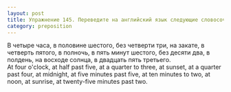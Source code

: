 ```yaml
---
layout: post
title: Упражнение 145. Переведите на английский язык следующие словосочетания.
category: preposition
---
```

<section class="question">
В четыре часа, в половине шестого, без четверти три, на закате, в четверть пятого, в полночь, в пять минут шестого, без десяти два, в полдень, на восходе солнца, в двадцать пять третьего.
</section>

<section class="answer">
At four o'clock, at half past five, at a quarter to three, at sunset, at a quarter past four, at midnight, at five minutes past five, at ten minutes to two, at noon, at sunrise, at twenty-five minutes past two.
</section>